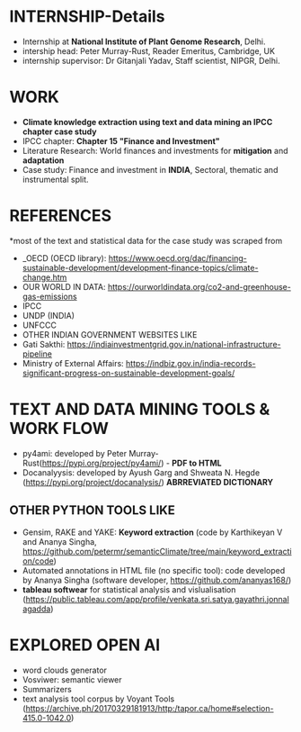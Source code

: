 # INTERNSHIP-Details
* Internship at **National Institute of Plant Genome Research**, Delhi.
* intership head: Peter Murray-Rust, Reader Emeritus, Cambridge, UK
* internship supervisor: Dr Gitanjali Yadav, Staff scientist, NIPGR, Delhi.

# WORK
* **Climate knowledge extraction using text and data mining an IPCC chapter case study** 
* IPCC chapter: **Chapter 15 "Finance and Investment"**
* Literature Research: World finances and investments for **mitigation** and **adaptation**
* Case study: Finance and investment in **INDIA**, Sectoral, thematic and instrumental split.

# REFERENCES
*most of the text and statistical data for the case study was scraped from 
* _OECD (OECD library): https://www.oecd.org/dac/financing-sustainable-development/development-finance-topics/climate-change.htm
* OUR WORLD IN DATA: https://ourworldindata.org/co2-and-greenhouse-gas-emissions
* IPCC
* UNDP (INDIA)
* UNFCCC
* OTHER INDIAN GOVERNMENT WEBSITES LIKE
* Gati Sakthi: https://indiainvestmentgrid.gov.in/national-infrastructure-pipeline
* Ministry of External Affairs: https://indbiz.gov.in/india-records-significant-progress-on-sustainable-development-goals/

# TEXT AND DATA MINING TOOLS & WORK FLOW
* py4ami: developed by Peter Murray-Rust(https://pypi.org/project/py4ami/) - **PDF to HTML**
* Docanalyysis: developed by Ayush Garg and Shweata N. Hegde (https://pypi.org/project/docanalysis/) **ABRREVIATED DICTIONARY**
## OTHER PYTHON TOOLS LIKE
* Gensim, RAKE and YAKE: **Keyword extraction** (code by Karthikeyan V and Ananya Singha, https://github.com/petermr/semanticClimate/tree/main/keyword_extraction/code)
* Automated annotations in HTML file (no specific tool): code developed by Ananya Singha (software developer, https://github.com/ananyas168/)
* **tableau softwear** for statistical analysis and vislualisation (https://public.tableau.com/app/profile/venkata.sri.satya.gayathri.jonnalagadda)

# EXPLORED OPEN AI 
* word clouds generator
* Vosviwer: semantic viewer
* Summarizers
* text analysis tool corpus by Voyant Tools (https://archive.ph/20170329181913/http:/tapor.ca/home#selection-415.0-1042.0)

